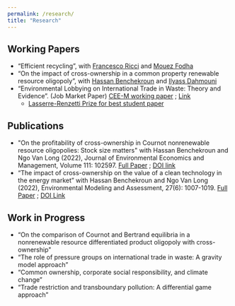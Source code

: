 ```yaml
---
permalink: /research/
title: "Research"
---
```


<!-- Google tag (gtag.js) -->
<script async src="https://www.googletagmanager.com/gtag/js?id=G-JL2ZY530JC"></script>
<script>
  window.dataLayer = window.dataLayer || [];
  function gtag(){dataLayer.push(arguments);}
  gtag('js', new Date());

  gtag('config', 'G-JL2ZY530JC');
</script>


## Working Papers
* “Efficient recycling”, with [Francesco Ricci](https://sites.google.com/view/francescoricci) and [Mouez Fodha](https://www.pantheonsorbonne.fr/page-perso/fodha#page-perso-about)
* “On the impact of cross-ownership in a common property renewable resource oligopoly”, with [Hassan Benchekroun](https://sites.google.com/site/hbhassanbenchekroun/) and [Ilyass Dahmouni](https://scholar.google.com/citations?user=v6qZr68AAAAJ&hl=en)
* “Environmental Lobbying on International Trade in Waste: Theory and Evidence”. (Job Market Paper) [CEE-M working paper](/files/pdf/JMP_Miao.pdf) ; [Link](https://hal.inrae.fr/hal-04198721)
   - [Lasserre-Renzetti Prize for best student paper](https://sites.google.com/view/creeaacere/awards/lasserre-renzetti-prize?authuser=0)


## Publications

* "On the profitability of cross-ownership in Cournot nonrenewable resource oligopolies: Stock size matters" with Hassan Benchekroun and Ngo Van Long (2022), Journal of Environmental Economics and Management, Volume 111: 102597. [Full Paper](/files/pdf/JEEM.pdf) ; [DOI link](https://doi.org/10.1016/j.jeem.2021.102597)
* “The impact of cross-ownership on the value of a clean technology in the energy market” with Hassan Benchekroun and Ngo Van Long (2022), Environmental Modeling and Assessment, 27(6):
1007-1019. [Full Paper](/files/pdf/EMA.pdf) ; [DOI Link](https://doi.org/10.1007/s10666-022-09840-7)

## Work in Progress

* “On the comparison of Cournot and Bertrand  equilibria in a nonrenewable resource differentiated product oligopoly with cross-ownership"
* “The role of pressure groups on international trade in waste: A gravity model approach” 
* “Common ownership, corporate social responsibility, and climate change”
* “Trade restriction and transboundary pollution: A differential game approach” 



